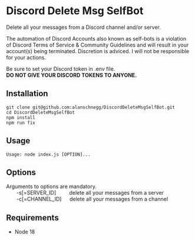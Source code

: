 # Discord Delete Msg SelfBot

Delete all your messages from a Discord channel and/or server.

The automation of Discord Accounts also known as self-bots is a violation of Discord Terms of Service & Community Guidelines and will result in your account(s) being terminated. Discretion is adviced. I will not be responsible for your actions.


Be sure to set your Discord token in .env file.\
**DO NOT GIVE YOUR DISCORD TOKENS TO ANYONE.**


## Installation
    git clone git@github.com:alanschnegg/DiscordDeleteMsgSelfBot.git
    cd DiscordDeleteMsgSelfBot
    npm install
    npm run fix


## Usage
    Usage: node index.js [OPTION]...


## Options
Arguments to options are mandatory.\
&emsp;&emsp;-s[=SERVER_ID] &emsp;&emsp; delete all your messages from a server\
&emsp;&emsp;-c[=CHANNEL_ID] &emsp; delete all your messages from a channel


## Requirements
- Node 18
